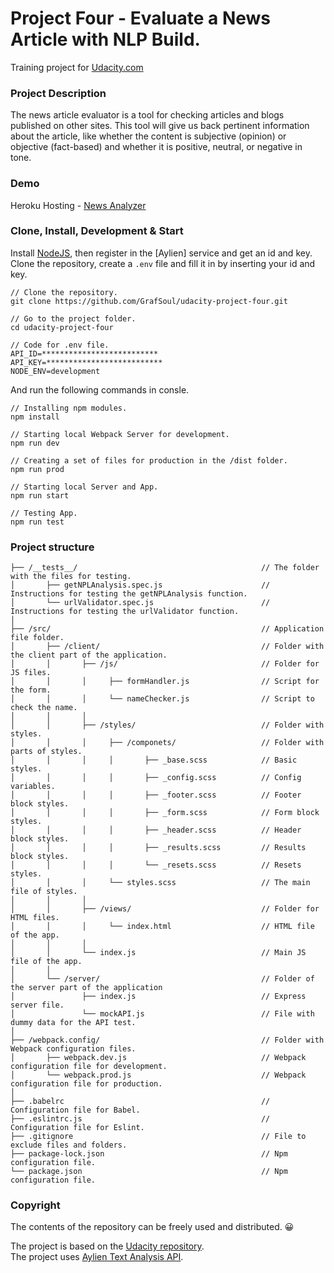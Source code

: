 # Project Four - Evaluate a News Article with NLP Build.
Training project for [Udacity.com]

### Project Description
The news article evaluator is a tool for checking articles and blogs published on other sites.
This tool will give us back pertinent information about the article, like whether the content 
is subjective (opinion) or objective (fact-based) and whether it is positive, neutral, 
or negative in tone.

### Demo
Heroku Hosting - [News Analyzer] 

### Clone, Install, Development & Start
Install [NodeJS], then register in the [Aylien] service and get an id and key.    
Clone the repository, create a ```.env``` file and fill it in by inserting your id and key.

```
// Clone the repository.
git clone https://github.com/GrafSoul/udacity-project-four.git

// Go to the project folder.
cd udacity-project-four

// Code for .env file.
API_ID=**************************
API_KEY=**************************
NODE_ENV=development
```

And run the following commands in consle.
```
// Installing npm modules.
npm install

// Starting local Webpack Server for development.
npm run dev 

// Creating a set of files for production in the /dist folder.
npm run prod 

// Starting local Server and App.
npm run start 

// Testing App.
npm run test
```

### Project structure
```
├── /__tests__/                                         // The folder with the files for testing.
│       ├── getNPLAnalysis.spec.js                      // Instructions for testing the getNPLAnalysis function.
│       └── urlValidator.spec.js                        // Instructions for testing the urlValidator function.
│ 
├── /src/                                               // Application file folder.
│       ├── /client/                                    // Folder with the client part of the application.
│       │       ├── /js/                                // Folder for JS files.
│       │       │     ├── formHandler.js                // Script for the form.
│       │       │     └── nameChecker.js                // Script to check the name.
│       │       │
│       │       ├── /styles/                            // Folder with styles.
│       │       │     ├── /componets/                   // Folder with parts of styles.
│       │       │     │       ├── _base.scss            // Basic styles.
│       │       │     │       ├── _config.scss          // Config variables.
│       │       │     │       ├── _footer.scss          // Footer block styles.
│       │       │     │       ├── _form.scss            // Form block styles.
│       │       │     │       ├── _header.scss          // Header block styles.
│       │       │     │       ├── _results.scss         // Results block styles.
│       │       │     │       └── _resets.scss          // Resets styles.
│       │       │     └── styles.scss                   // The main file of styles.
│       │       │
│       │       ├── /views/                             // Folder for HTML files.
│       │       │     └── index.html                    // HTML file of the app.
│       │       │
│       │       └── index.js                            // Main JS file of the app.
│       │
│       └── /server/                                    // Folder of the server part of the application
│               ├── index.js                            // Express server file.
│               └── mockAPI.js                          // File with dummy data for the API test. 
│
├── /webpack.config/                                    // Folder with Webpack configuration files.
│       ├── webpack.dev.js                              // Webpack configuration file for development. 
│       └── webpack.prod.js                             // Webpack configuration file for production.  
│
├── .babelrc                                            // Сonfiguration file for Babel.
├── .eslintrc.js                                        // Сonfiguration file for Eslint.
├── .gitignore                                          // File to exclude files and folders.
├── package-lock.json                                   // Npm configuration file.
└── package.json                                        // Npm configuration file.

```

### Copyright
The contents of the repository can be freely used and distributed. 😀

The project is based on the [Udacity repository].  
The project uses [Aylien Text Analysis API].

[Udacity.com]: https://www.udcity.com/
[Udacity repository]: https://github.com/udacity/fend/tree/refresh-2019
[NodeJS]: https://nodejs.org/
[Aylien Text Analysis API]: https://aylien.com/text-api/
[News Analyzer]: https://newsnlpanalysis.herokuapp.com/ 